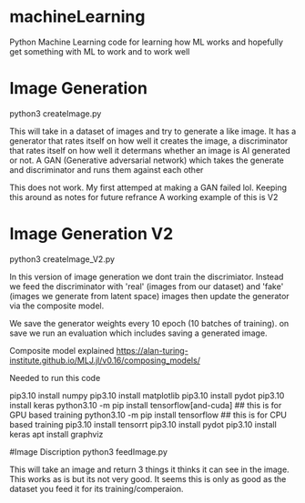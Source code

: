 # machineLearning
Python Machine Learning code for learning how ML works and hopefully get something with ML to work and to work well

# Image Generation
python3 createImage.py

This will take in a dataset of images and try to generate a like image. It has a generator that rates itself on how well it creates the image, a discriminator that rates itself on how well it determans whether an image is AI generated or not. A GAN (Generative adversarial network) which takes the generate and discriminator and runs them against each other

This does not work. My first attemped at making a GAN failed lol. Keeping this around as notes for future refrance A working example of this is V2


# Image Generation V2

python3 createImage_V2.py

In this version of image generation we dont train the discrimiator. Instead we feed the discriminator with 'real' (images from our dataset) and 'fake' (images we generate from latent space) images then update the generator via the composite model. 

We save the generator weights every 10 epoch (10 batches of training). on save we run an evaluation which includes saving a generated image. 

Composite model explained 
https://alan-turing-institute.github.io/MLJ.jl/v0.16/composing_models/

Needed to run this code


pip3.10 install numpy
pip3.10 install matplotlib
pip3.10 install pydot
pip3.10 install keras
python3.10 -m pip install tensorflow[and-cuda]  ## this is for GPU based training
python3.10 -m pip install tensorflow            ## this is for CPU based training
pip3.10 install tensorrt
pip3.10 install pydot
pip3.10 install keras
apt install graphviz


#Image Discription
python3 feedImage.py

This will take an image and return 3 things it thinks it can see in the image. This works as is but its not very good. It seems this is only as good as the dataset you feed it for its training/comperaion. 


